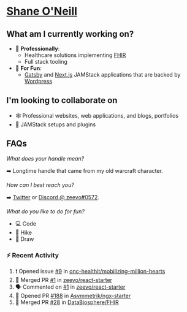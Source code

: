 # [Shane O'Neill](https://shaneoneill.io)

## What am I currently working on?

- 📁 **Professionally**:
  - Healthcare solutions implementing [FHIR](https://hl7.org/FHIR/)
  - Full stack tooling
- 🎉 **For Fun**:
  - [Gatsby](https://github.com/gatsbyjs/gatsby) and [Next.js](https://github.com/vercel/next.js) JAMStack applications that are backed by [Wordpress](https://github.com/wp-graphql/wp-graphql)

## I'm looking to collaborate on

- 🕸 Professional websites, web applications, and blogs, portfolios
- 🔧 JAMStack setups and plugins

## FAQs

_What does your handle mean?_

➡️ Longtime handle that came from my old warcraft character.

_How can I best reach you?_

➡️ [Twitter](https://twitter.com/zeevosec) or [Discord @ zeevo#0572](https://discord.com).

_What do you like to do for fun?_

- 💻 Code
- 🌲 Hike
- 🎨 Draw

### :zap: Recent Activity

<!--START_SECTION:activity-->

1. ❗️ Opened issue [#9](https://github.com/onc-healthit/mobilizing-million-hearts/issues/9) in [onc-healthit/mobilizing-million-hearts](https://github.com/onc-healthit/mobilizing-million-hearts)
2. 🎉 Merged PR [#1](https://github.com/zeevo/react-starter/pull/1) in [zeevo/react-starter](https://github.com/zeevo/react-starter)
3. 🗣 Commented on [#1](https://github.com/zeevo/react-starter/issues/1) in [zeevo/react-starter](https://github.com/zeevo/react-starter)
4. 💪 Opened PR [#188](https://github.com/Asymmetrik/ngx-starter/pull/188) in [Asymmetrik/ngx-starter](https://github.com/Asymmetrik/ngx-starter)
5. 🎉 Merged PR [#28](https://github.com/DataBiosphere/FHIR/pull/28) in [DataBiosphere/FHIR](https://github.com/DataBiosphere/FHIR)
<!--END_SECTION:activity-->
